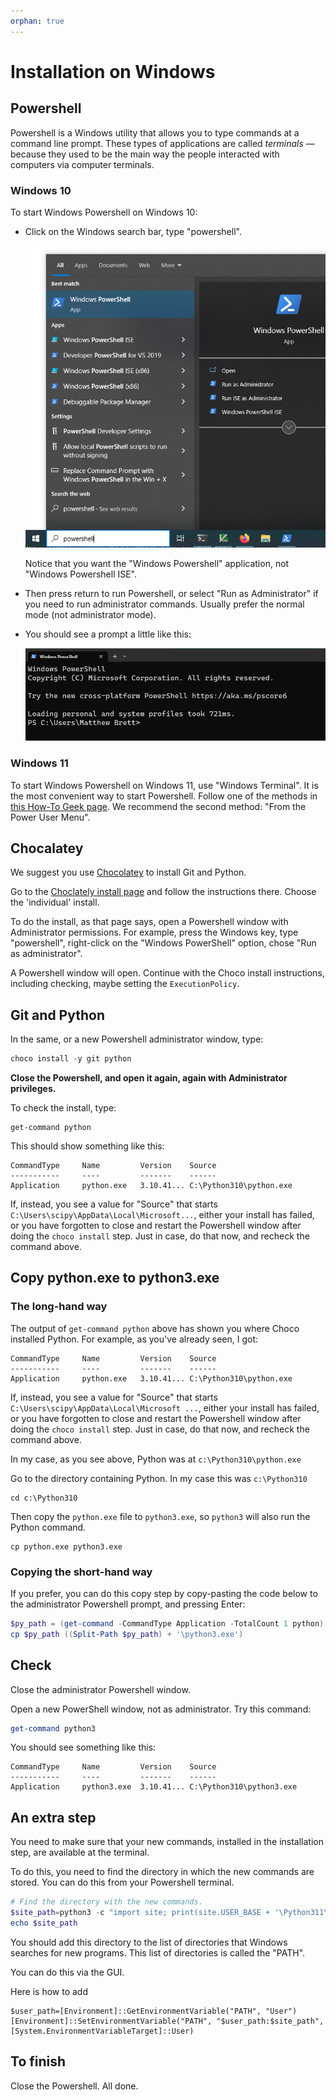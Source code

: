 ```yaml
---
orphan: true
---
```


# Installation on Windows

## Powershell

Powershell is a Windows utility that allows you to type commands at a command
line prompt.  These types of applications are called *terminals* — because
they used to be the main way the people interacted with computers via computer
terminals.


### Windows 10

To start Windows Powershell on Windows 10:

*   Click on the Windows search bar, type "powershell".

    ![](images/powershell_windows_10.png)

    Notice that you want the "Windows Powershell" application, not "Windows
    Powershell ISE".
*   Then press return to run Powershell, or select "Run as Administrator" if
    you need to run administrator commands.  Usually prefer the normal mode (not administrator mode).
*   You should see a prompt a little like this:

    ![](images/powershell_prompt.png)

### Windows 11

To start Windows Powershell on Windows 11, use "Windows Terminal".  It is the
most convenient way to start Powershell.   Follow one of the methods in [this
How-To Geek
page](https://www.howtogeek.com/831728/7-ways-to-open-windows-terminal-on-windows-11).  We recommend the second method: "From the Power User Menu".

## Chocalatey

We suggest you use [Chocolatey](https://chocolatey.org/) to install Git and
Python.

Go to the [Choclately install page](https://chocolatey.org/install) and follow
the instructions there.  Choose the 'individual' install.

To do the install, as that page says, open a Powershell window with
Administrator permissions.  For example, press the Windows key, type
"powershell", right-click on the "Windows PowerShell" option, chose "Run as
administrator".

A Powershell window will open.  Continue with the Choco install instructions, including checking, maybe setting the `ExecutionPolicy`.

## Git and Python

In the same, or a new Powershell administrator window, type:

```powershell
choco install -y git python
```

**Close the Powershell, and open it again, again with Administrator
privileges.**

To check the install, type:

```
get-command python
```

This should show something like this:

```
CommandType     Name         Version    Source
-----------     ----         -------    ------
Application     python.exe   3.10.41... C:\Python310\python.exe
```

If, instead, you see a value for "Source" that starts
`C:\Users\scipy\AppData\Local\Microsoft...`, either your install has failed,
or you have forgotten to close and restart the Powershell window after doing
the `choco install` step.  Just in case, do that now, and recheck the command
above.

## Copy python.exe to python3.exe

### The long-hand way

The output of `get-command python` above has shown you where Choco installed Python.  For example, as you've already seen, I got:

```
CommandType     Name         Version    Source
-----------     ----         -------    ------
Application     python.exe   3.10.41... C:\Python310\python.exe
```

If, instead, you see a value for "Source" that starts
`C:\Users\scipy\AppData\Local\Microsoft ...`, either your install has failed,
or you have forgotten to close and restart the Powershell window after doing
the `choco install` step.  Just in case, do that now, and recheck the command
above.

In my case, as you see above, Python was at `c:\Python310\python.exe`

Go to the directory containing Python.  In my case this was `c:\Python310`

```
cd c:\Python310
```

Then copy the `python.exe` file to `python3.exe`, so `python3` will also run the Python command.

```
cp python.exe python3.exe
```

### Copying the short-hand way

If you prefer, you can do this copy step by copy-pasting the code below to the
administrator Powershell prompt, and pressing Enter:

```powershell
$py_path = (get-command -CommandType Application -TotalCount 1 python).Source
cp $py_path ((Split-Path $py_path) + '\python3.exe')
```

## Check

Close the administrator Powershell window.

Open a new PowerShell window, not as administrator.  Try this command:

```powershell
get-command python3
```

You should see something like this:

```
CommandType     Name         Version    Source
-----------     ----         -------    ------
Application     python3.exe  3.10.41... C:\Python310\python3.exe
```

## An extra step

You need to make sure that your new commands, installed in the installation step, are available at the terminal.

To do this, you need to find the directory in which the new commands are
stored.  You can do this from your Powershell terminal.

```powershell
# Find the directory with the new commands.
$site_path=python3 -c "import site; print(site.USER_BASE + '\Python311\Scripts')"
echo $site_path
```

You should add this directory to the list of directories that Windows
searches for new programs.  This list of directories is called the "PATH".

You can do this via the GUI.

Here is how to add 

```
$user_path=[Environment]::GetEnvironmentVariable("PATH", "User")
[Environment]::SetEnvironmentVariable("PATH", "$user_path:$site_path", [System.EnvironmentVariableTarget]::User)
```


## To finish

Close the Powershell.  All done.
